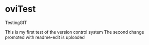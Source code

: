 # oviTest
TestingGIT

This is my first test of the version control system
The second change promoted with readme-edit is uploaded
